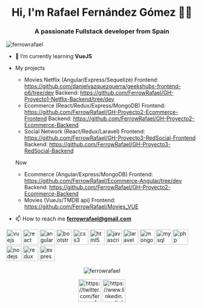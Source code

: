 <h1 align="center">Hi, I'm Rafael Fernández Gómez 👨‍💻</h1>
<h3 align="center">A passionate Fullstack developer from Spain</h3>

<p align="left"> <img src="https://komarev.com/ghpvc/?username=ferrowrafael" alt="ferrowrafael" /> </p>

- 🌱 I’m currently learning **VueJS**

- My projects
  * Movies Netflix (Angular/Express/Sequelize)
    Frontend: https://github.com/danielvazquezguerra/geekshubs-frontend-p6/tree/dev
    Backend: https://github.com/FerrowRafael/GH-Proyecto1-Netflix-Backend/tree/dev
  * Ecommerce (React/Redux/Express/MongoDB)
    Frontend: https://github.com/FerrowRafael/GH-Proyecto2-Ecommerce-Frontend
    Backend: https://github.com/FerrowRafael/GH-Proyecto2-Ecommerce-Backend
  * Social Network (React/Redux/Laravel)
    Frontend: https://github.com/FerrowRafael/GH-Proyecto3-RedSocial-Frontend
    Backend: https://github.com/FerrowRafael/GH-Proyecto3-RedSocial-Backend
  
  Now
  * Ecommerce (Angular/Express/MongoDB)
    Frontend: https://github.com/FerrowRafael/Ecommerce-Angular/tree/dev
    Backend: https://github.com/FerrowRafael/GH-Proyecto2-Ecommerce-Backend
  * Movies (VueJs/TMDB api)
    Frontend: https://github.com/FerrowRafael/Movies_VUE
    
- 📫 How to reach me **ferrowrafael@gmail.com**

<p align="left"><img src="https://devicons.github.io/devicon/devicon.git/icons/vuejs/vuejs-original-wordmark.svg" alt="vuejs" width="40" height="40"/> <img src="https://devicons.github.io/devicon/devicon.git/icons/react/react-original-wordmark.svg" alt="react" width="40" height="40"/> <img src="https://devicons.github.io/devicon/devicon.git/icons/angularjs/angularjs-original.svg" alt="angularjs" width="40" height="40"/> <img src="https://devicons.github.io/devicon/devicon.git/icons/bootstrap/bootstrap-plain.svg" alt="bootstrap" width="40" height="40"/> <img src="https://devicons.github.io/devicon/devicon.git/icons/css3/css3-original-wordmark.svg" alt="css3" width="40" height="40"/> <img src="https://devicons.github.io/devicon/devicon.git/icons/html5/html5-original-wordmark.svg" alt="html5" width="40" height="40"/> <img src="https://devicons.github.io/devicon/devicon.git/icons/javascript/javascript-original.svg" alt="javascript" width="40" height="40"/> <img src="https://devicons.github.io/devicon/devicon.git/icons/laravel/laravel-plain-wordmark.svg" alt="laravel" width="40" height="40"/> <img src="https://devicons.github.io/devicon/devicon.git/icons/mongodb/mongodb-original-wordmark.svg" alt="mongodb" width="40" height="40"/> <img src="https://devicons.github.io/devicon/devicon.git/icons/mysql/mysql-original-wordmark.svg" alt="mysql" width="40" height="40"/> <img src="https://devicons.github.io/devicon/devicon.git/icons/php/php-original.svg" alt="php" width="40" height="40"/> <img src="https://devicons.github.io/devicon/devicon.git/icons/nodejs/nodejs-original-wordmark.svg" alt="nodejs" width="40" height="40"/> <img src="https://devicons.github.io/devicon/devicon.git/icons/redux/redux-original.svg" alt="redux" width="40" height="40"/> <img src="https://devicons.github.io/devicon/devicon.git/icons/express/express-original-wordmark.svg" alt="express" width="40" height="40"/></p><p align="center"> <img src="https://github-readme-stats.vercel.app/api?username=ferrowrafael&show_icons=true" alt="ferrowrafael" /> </p>

<p align="center">
<a href="https://twitter.com/ferrowrafael" target="blank"><img align="center" src="https://cdn.jsdelivr.net/npm/simple-icons@3.0.1/icons/twitter.svg" alt="https://twitter.com/ferrowrafael" height="60" width="60" /></a>
<a href="https://www.linkedin.com/in/rafael-fernandez-gomez-/" target="blank"><img align="center" src="https://cdn.jsdelivr.net/npm/simple-icons@3.0.1/icons/linkedin.svg" alt="https://www.linkedin.com/in/rafael-fernandez-gomez-/" height="60" width="60" /></a>
</p>
